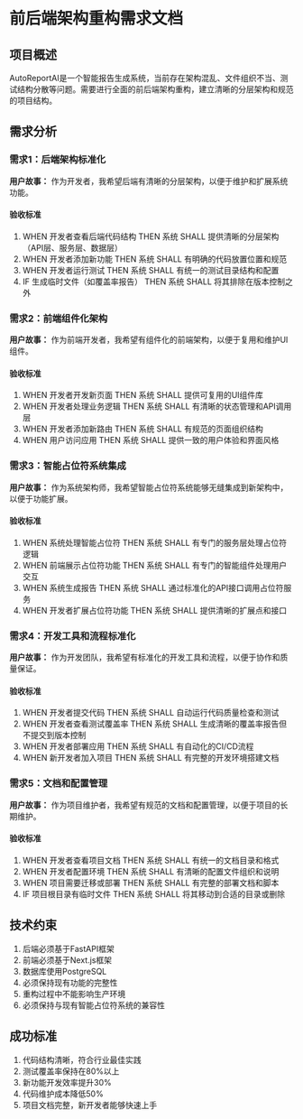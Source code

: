 # 前后端架构重构需求文档

## 项目概述

AutoReportAI是一个智能报告生成系统，当前存在架构混乱、文件组织不当、测试结构分散等问题。需要进行全面的前后端架构重构，建立清晰的分层架构和规范的项目结构。

## 需求分析

### 需求1：后端架构标准化

**用户故事：** 作为开发者，我希望后端有清晰的分层架构，以便于维护和扩展系统功能。

#### 验收标准

1. WHEN 开发者查看后端代码结构 THEN 系统 SHALL 提供清晰的分层架构（API层、服务层、数据层）
2. WHEN 开发者添加新功能 THEN 系统 SHALL 有明确的代码放置位置和规范
3. WHEN 开发者运行测试 THEN 系统 SHALL 有统一的测试目录结构和配置
4. IF 生成临时文件（如覆盖率报告） THEN 系统 SHALL 将其排除在版本控制之外

### 需求2：前端组件化架构

**用户故事：** 作为前端开发者，我希望有组件化的前端架构，以便于复用和维护UI组件。

#### 验收标准

1. WHEN 开发者开发新页面 THEN 系统 SHALL 提供可复用的UI组件库
2. WHEN 开发者处理业务逻辑 THEN 系统 SHALL 有清晰的状态管理和API调用层
3. WHEN 开发者添加新路由 THEN 系统 SHALL 有规范的页面组织结构
4. WHEN 用户访问应用 THEN 系统 SHALL 提供一致的用户体验和界面风格

### 需求3：智能占位符系统集成

**用户故事：** 作为系统架构师，我希望智能占位符系统能够无缝集成到新架构中，以便于功能扩展。

#### 验收标准

1. WHEN 系统处理智能占位符 THEN 系统 SHALL 有专门的服务层处理占位符逻辑
2. WHEN 前端展示占位符功能 THEN 系统 SHALL 有专门的智能组件处理用户交互
3. WHEN 系统生成报告 THEN 系统 SHALL 通过标准化的API接口调用占位符服务
4. WHEN 开发者扩展占位符功能 THEN 系统 SHALL 提供清晰的扩展点和接口

### 需求4：开发工具和流程标准化

**用户故事：** 作为开发团队，我希望有标准化的开发工具和流程，以便于协作和质量保证。

#### 验收标准

1. WHEN 开发者提交代码 THEN 系统 SHALL 自动运行代码质量检查和测试
2. WHEN 开发者查看测试覆盖率 THEN 系统 SHALL 生成清晰的覆盖率报告但不提交到版本控制
3. WHEN 开发者部署应用 THEN 系统 SHALL 有自动化的CI/CD流程
4. WHEN 新开发者加入项目 THEN 系统 SHALL 有完整的开发环境搭建文档

### 需求5：文档和配置管理

**用户故事：** 作为项目维护者，我希望有规范的文档和配置管理，以便于项目的长期维护。

#### 验收标准

1. WHEN 开发者查看项目文档 THEN 系统 SHALL 有统一的文档目录和格式
2. WHEN 开发者配置环境 THEN 系统 SHALL 有清晰的配置文件组织和说明
3. WHEN 项目需要迁移或部署 THEN 系统 SHALL 有完整的部署文档和脚本
4. IF 项目根目录有临时文件 THEN 系统 SHALL 将其移动到合适的目录或删除

## 技术约束

1. 后端必须基于FastAPI框架
2. 前端必须基于Next.js框架
3. 数据库使用PostgreSQL
4. 必须保持现有功能的完整性
5. 重构过程中不能影响生产环境
6. 必须保持与现有智能占位符系统的兼容性

## 成功标准

1. 代码结构清晰，符合行业最佳实践
2. 测试覆盖率保持在80%以上
3. 新功能开发效率提升30%
4. 代码维护成本降低50%
5. 项目文档完整，新开发者能够快速上手